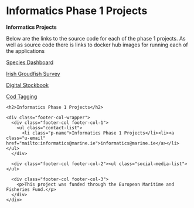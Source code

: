   <h1>Informatics Phase 1 Projects</h1>
  <p><b>Informatics Projects</b></p>
  <p>Below are the links to the source code for each of the phase 1 projects.  As well as source code there is links to docker hub images for running each of the applications</p>
  <p><a href="https://github.com/IrishMarineInstitute/species-dashboard">Species Dashboard</a></p>
  <p><a href="https://github.com/IrishMarineInstitute/igfs-data-explorer">Irish Groudfish Survey</a></p>
  <p><a href="https://github.com/IrishMarineInstitute/digital-stockbook">Digital Stockbook</a></p>
  <p><a href="https://github.com/IrishMarineInstitute/cod-tagging">Cod Tagging</a></p>
  
  <footer class="site-footer h-card">
  <data class="u-url" href="/"></data>

  <div class="wrapper">

    <h2>Informatics Phase 1 Projects</h2>

    <div class="footer-col-wrapper">
      <div class="footer-col footer-col-1">
        <ul class="contact-list">
          <li class="p-name">Informatics Phase 1 Projects</li><li><a class="u-email" href="mailto:informatics@marine.ie">informatics@marine.ie</a></li></ul>
      </div>

      <div class="footer-col footer-col-2"><ul class="social-media-list"></ul>
</div>

      <div class="footer-col footer-col-3">
        <p>This project was funded through the European Maritime and Fisheries Fund.</p>
      </div>
    </div>

  </div>

</footer>
